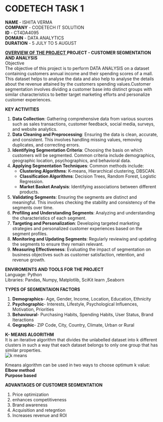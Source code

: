 # CODETECH TASK 1
<b>NAME </b>- ISHITA VERMA <br>
<b>COMPANY</b> - CODETECH IT SOLUTION<br>
<b>ID</b> - CT4DA4095<br>
<b>DOMAIN</b> - DATA ANALYTICS<br>
<b>DURATION</b> - 5 JULY TO 5 AUGUST<br>

<b> <u>OVERVIEW OF THE PROJECT</b> </u> 
 <b> PROJECT - CUSTOMER SEGMENTATION AND ANALYSIS</b><br>
 Objective <br>
 The objective of this project is to perform DATA ANALYSIS on a dataset containing customers annual income and their spending scores of a mall. This dataset helps to analyse the data and also help to analyse the details about the revenue attained by the customers spending values.Customer segmentation involves dividing a customer base into distinct groups with similar characteristics to better target marketing efforts and personalize customer experiences.<br>

**KEY ACTIVITIES** <br>
1. **Data Collection**: Gathering comprehensive data from various sources such as sales transactions, customer feedback, social media, surveys, and website analytics. <br>
2. **Data Cleaning and Preprocessing**: Ensuring the data is clean, accurate, and consistent. This involves handling missing values, removing duplicates, and correcting errors.<br>
3. **Identifying Segmentation Criteria**: Choosing the basis on which customers will be segmented. Common criteria include demographics, geographic location, psychographics, and behavioral data.<br>
4. **Applying Segmentation Techniques**: Common methods include:<br>
   - **Clustering Algorithms**: K-means, Hierarchical clustering, DBSCAN.<br>
   - **Classification Algorithms**: Decision Trees, Random Forest, Logistic Regression.<br>
   - **Market Basket Analysis**: Identifying associations between different products.<br>
5. **Validating Segments**: Ensuring the segments are distinct and meaningful. This involves checking the stability and consistency of the segments over time.<br>
6. **Profiling and Understanding Segments**: Analyzing and understanding the characteristics of each segment. <br>
7. **Targeting and Personalization**: Developing targeted marketing strategies and personalized customer experiences based on the segment profiles.<br> 
8. **Monitoring and Updating Segments**: Regularly reviewing and updating the segments to ensure they remain relevant. <br>
9. **Measuring Effectiveness**: Evaluating the impact of segmentation on business objectives such as customer satisfaction, retention, and revenue growth.<br>

**ENVIROMENTS AND TOOLS FOR THE PROJECT**<br>
Language: Python<br>
Libraries: Pandas, Numpy, Matplotlib, SciKit learn ,Seaborn<br>

 **TYPES OF SEGMENTAION FACTORS**<br>
1. **Demographics**- Age, Gender, Income, Location, Education, Ethnicity<br>
2. **Psychographic**- Interests, Lifestyle, Psychological Influences, Motivation, Priorities<br>
3. **Behavioural**- Purchasing Habits, Spending Habits, User Status, Brand Iteractions<br>
4. **Gegraphic**- ZIP Code, City, Country, Climate, Urban or Rural<br>

**K- MEANS ALGORITHM**<br>
It is an iterative algorithm that divides the unlabelled dataset into k different clusters in such a way that each dataset belongs to only one group that has similar properties.<br>
![k means](https://github.com/Ishita-verma20/CODETECH_TASK_1/assets/174854145/0be2399e-e062-4f77-9117-fbbd05131526)<br>

Kmeans algorithm can be used in two  ways to choose optimum k value:<br>
**Elbow method**<br>
**Purpose based**<br>

**ADVANTAGES OF CUSTOMER SEGMENTATION**<br>
1. Price optimization<br>
 2. enhances competitiveness<br>
 3. Brand awareness<br>
 4. Acquisition and retegntion<br>
 5. Increases revenue and ROI<br>



